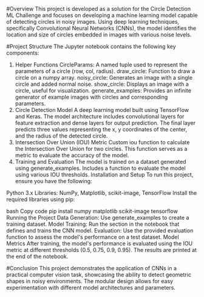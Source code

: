 #Overview
This project is developed as a solution for the Circle Detection ML Challenge and focuses on developing a machine learning model capable of detecting circles in noisy images. Using deep learning techniques, specifically Convolutional Neural Networks (CNNs), the model identifies the location and size of circles embedded in images with various noise levels.

#Project Structure
The Jupyter notebook contains the following key components:

1. Helper Functions
CircleParams: A named tuple used to represent the parameters of a circle (row, col, radius).
draw_circle: Function to draw a circle on a numpy array.
noisy_circle: Generates an image with a single circle and added normal noise.
show_circle: Displays an image with a circle, useful for visualization.
generate_examples: Provides an infinite generator of example images with circles and corresponding parameters.
2. Circle Detection Model
A deep learning model built using TensorFlow and Keras.
The model architecture includes convolutional layers for feature extraction and dense layers for output prediction.
The final layer predicts three values representing the x, y coordinates of the center, and the radius of the detected circle.
3. Intersection Over Union (IOU) Metric
Custom iou function to calculate the Intersection Over Union for two circles.
This function serves as a metric to evaluate the accuracy of the model.
4. Training and Evaluation
The model is trained on a dataset generated using generate_examples.
Includes a function to evaluate the model using various IOU thresholds.
Installation and Setup
To run this project, ensure you have the following:

Python 3.x
Libraries: NumPy, Matplotlib, scikit-image, TensorFlow
Install the required libraries using pip:

bash
Copy code
pip install numpy matplotlib scikit-image tensorflow
Running the Project
Data Generation: Use generate_examples to create a training dataset.
Model Training: Run the section in the notebook that defines and trains the CNN model.
Evaluation: Use the provided evaluation function to assess the model's performance on a test dataset.
Model Metrics
After training, the model's performance is evaluated using the IOU metric at different thresholds (0.5, 0.75, 0.9, 0.95). The results are printed at the end of the notebook.

#Conclusion
This project demonstrates the application of CNNs in a practical computer vision task, showcasing the ability to detect geometric shapes in noisy environments. The modular design allows for easy experimentation with different model architectures and parameters.

